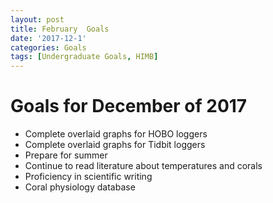 ```yaml
---
layout: post
title: February  Goals
date: '2017-12-1'
categories: Goals
tags: [Undergraduate Goals, HIMB]
---
```


# Goals for December of 2017

* Complete overlaid graphs for HOBO loggers
* Complete overlaid graphs for Tidbit loggers
* Prepare for summer
* Continue to read literature about temperatures and corals
* Proficiency in scientific writing
* Coral physiology database


